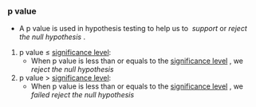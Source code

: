 ### p value

- A p value is used in hypothesis testing to help us to  *support* or _reject the null hypothesis_ .

1.  p value ≤ [significance level](2.%20Significance%20.md):
    - When p value is less than or equals to the [significance level](2.%20Significance%20.md) , we _reject the null hypothesis_
2.  p value > [significance level](2.%20Significance%20.md):
    - When p value is less than or equals to the [significance level](2.%20Significance%20.md) , we _failed reject the null hypothesis_
